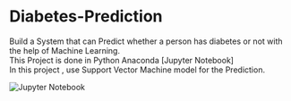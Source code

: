 # Diabetes-Prediction
Build a System that can Predict whether a person has diabetes or not with the help of Machine Learning.
<br>
This Project is done in Python Anaconda [Jupyter Notebook]
<br>
In this project , use Support Vector  Machine model for the Prediction.
<br>

![Jupyter Notebook](https://github.com/riteshvijayjadhav/Diabetes-Prediction/assets/121049948/4cb6bdb8-7008-4f56-a092-91ea780b203f)
